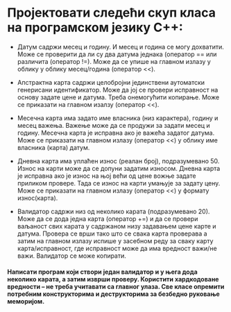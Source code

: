 # Пројектовати следећи скуп класа на програмском језику C++:

- Датум садржи месец и годину. И месец и година се могу дохватити. Може се проверити да ли су два датума једнака (оператор == или различита (оператор !=). Може да се упише на главном излазу у облику у облику месец/година (оператор <<).

- Апстрактна карта садржи целобројни јединствени аутоматски генерисани идентификатор. Може да јој се провери исправност на основу задате цене и датума. Треба онемогућити копирање. Може се приказати на главном изалзу (оператор <<).

- Месечна карта има задато име власника (низ карактера), годину и месец важења. Важење може да се продужи за задати месец и годину. Месечна карта је исправна ако је важећа задатог датума. Може се приказати на главном излазу (оператор <<) у облику име власника (карта) датум.

- Дневна карта има уплаћен износ (реалан број), подразумевано 50. Износ на карти може да се допуни задатим износом. Дневна карта је исправна ако је износ на њој већи од цене вожње задате приликом провере. Тада се износ на карти умањује за задату цену. Може се приказати на главном излазу (оператор <<) у формату износ(карта).

- Валидатор садржи низ од неколико карата (подразумевано 20). Може да се дода једна карта (оператор +=) и да се провери ваљаност свих карата у садржаном низу задавањем цене карте и датума. Провера се врши тако што се свака карта проверава а затим на главном излазу испише у засебном реду за сваку карту карта/исправност, где исправност може да има вредност важи/не важи. Валидатор се може копирати.

#### Написати програм који створи један валидатор и у њега дода неколико карата, а затим изврши проверу. Користити хардкодоване вредности – не треба учитавати са главног улаза. Све класе опремити потребним конструкторима и деструкторима за безбедно руковање меморијом.